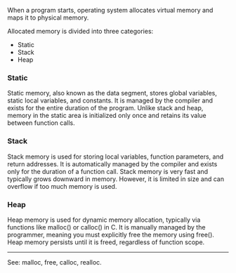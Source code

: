 When a program starts, operating system allocates virtual memory and maps it to physical memory.

Allocated memory is divided into three categories:

- Static
- Stack
- Heap

### Static

Static memory, also known as the data segment, stores global variables, static local variables, and constants. It is managed by the compiler and exists for the entire duration of the program. Unlike stack and heap, memory in the static area is initialized only once and retains its value between function calls.

### Stack

Stack memory is used for storing local variables, function parameters, and return addresses. It is automatically managed by the compiler and exists only for the duration of a function call. Stack memory is very fast and typically grows downward in memory. However, it is limited in size and can overflow if too much memory is used.

### Heap

Heap memory is used for dynamic memory allocation, typically via functions like malloc() or calloc() in C. It is manually managed by the programmer, meaning you must explicitly free the memory using free(). Heap memory persists until it is freed, regardless of function scope.

---

See: malloc, free, calloc, realloc.